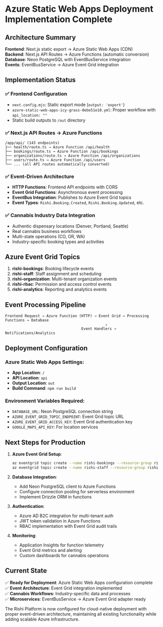 # Azure Static Web Apps Deployment Implementation Complete

## Architecture Summary

**Frontend**: Next.js static export → Azure Static Web Apps (CDN)  
**Backend**: Next.js API Routes → Azure Functions (automatic conversion)  
**Database**: Neon PostgreSQL with EventBusService integration  
**Events**: EventBusService → Azure Event Grid integration  

## Implementation Status

### ✅ Frontend Configuration
- `next.config.mjs`: Static export mode (`output: 'export'`)
- `azure-static-web-apps-icy-grass-0ebe51e10.yml`: Proper workflow with `api_location: ""`
- Static build outputs to `/out` directory

### ✅ Next.js API Routes → Azure Functions
```
/app/api/ (143 endpoints)
├── health/route.ts → Azure Function /api/health
├── bookings/route.ts → Azure Function /api/bookings
├── organizations/route.ts → Azure Function /api/organizations
├── users/route.ts → Azure Function /api/users
└── ... (all API routes automatically converted)
```

### ✅ Event-Driven Architecture
- **HTTP Functions**: Frontend API endpoints with CORS
- **Event Grid Functions**: Asynchronous event processing
- **EventBus Integration**: Publishes to Azure Event Grid topics
- **Event Types**: `Rishi.Booking.Created`, `Rishi.Booking.Updated`, etc.

### ✅ Cannabis Industry Data Integration
- Authentic dispensary locations (Denver, Portland, Seattle)
- Real cannabis business workflows
- Multi-state operations (CO, OR, WA)
- Industry-specific booking types and activities

## Azure Event Grid Topics

1. **rishi-bookings**: Booking lifecycle events
2. **rishi-staff**: Staff assignment and scheduling
3. **rishi-organization**: Multi-tenant organization events
4. **rishi-rbac**: Permission and access control events
5. **rishi-analytics**: Reporting and analytics events

## Event Processing Pipeline

```
Frontend Request → Azure Function (HTTP) → Event Grid → Processing Functions → Database
                                              ↓
                                   Event Handlers → Notifications/Analytics
```

## Deployment Configuration

### Azure Static Web Apps Settings:
- **App Location**: `/`
- **API Location**: `api`
- **Output Location**: `out`
- **Build Command**: `npm run build`

### Environment Variables Required:
- `DATABASE_URL`: Neon PostgreSQL connection string
- `AZURE_EVENT_GRID_TOPIC_ENDPOINT`: Event Grid topic URL
- `AZURE_EVENT_GRID_ACCESS_KEY`: Event Grid authentication key
- `GOOGLE_MAPS_API_KEY`: For location services

## Next Steps for Production

1. **Azure Event Grid Setup**:
   ```bash
   az eventgrid topic create --name rishi-bookings --resource-group rishi-platform
   az eventgrid topic create --name rishi-staff --resource-group rishi-platform
   ```

2. **Database Integration**:
   - Add Neon PostgreSQL client to Azure Functions
   - Configure connection pooling for serverless environment
   - Implement Drizzle ORM in functions

3. **Authentication**:
   - Azure AD B2C integration for multi-tenant auth
   - JWT token validation in Azure Functions
   - RBAC implementation with Event Grid audit trails

4. **Monitoring**:
   - Application Insights for function telemetry
   - Event Grid metrics and alerting
   - Custom dashboards for cannabis operations

## Current State

✅ **Ready for Deployment**: Azure Static Web Apps configuration complete  
✅ **Event Architecture**: Event Grid integration implemented  
✅ **Cannabis Workflows**: Industry-specific data and processes  
✅ **Microservices**: EventBusService → Azure Event Grid adapter ready  

The Rishi Platform is now configured for cloud-native deployment with proper event-driven architecture, maintaining all existing functionality while adding scalable Azure infrastructure.